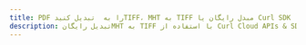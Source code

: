 ---title: PDF را به  تبدیل کنیدTIFF، MHT به TIFF مبدل رایگان یا Curl SDKdescription: تبدیل رایگانMHT به TIFF با استفاده از Curl Cloud APIs & SDK همچنین اسناد PDF را در Cloud ایجاد، ویرایش و رندر کنید.---